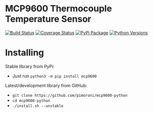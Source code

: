 # MCP9600 Thermocouple Temperature Sensor

[![Build Status](https://img.shields.io/github/actions/workflow/status/pimoroni/mcp9700-python/test.yml?branch=main)](https://github.com/pimoroni/mcp9700-python/actions/workflows/test.yml)
[![Coverage Status](https://coveralls.io/repos/github/pimoroni/mcp9700-python/badge.svg?branch=main)](https://coveralls.io/github/pimoroni/mcp9700-python?branch=main)
[![PyPi Package](https://img.shields.io/pypi/v/mcp9700.svg)](https://pypi.python.org/pypi/mcp9700)
[![Python Versions](https://img.shields.io/pypi/pyversions/mcp9700.svg)](https://pypi.python.org/pypi/mcp9700)

# Installing

Stable library from PyPi:

* Just run `python3 -m pip install mcp9600`

Latest/development library from GitHub:

* `git clone https://github.com/pimoroni/mcp9600-python`
* `cd mcp9600-python`
* `./install.sh --unstable`


